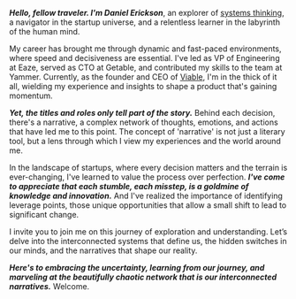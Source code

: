 **_Hello, fellow traveler. I'm Daniel Erickson_**, an explorer of [systems thinking](https://www.amazon.com/gp/product/1603580557/ref=as_li_tl?ie=UTF8&camp=1789&creative=9325&creativeASIN=1603580557&linkCode=as2&tag=techwraith-20&linkId=308b02a7b2eeb400cb215416315eac2e), a navigator in the startup universe, and a relentless learner in the labyrinth of the human mind.

My career has brought me through dynamic and fast-paced environments, where speed and decisiveness are essential. I've led as VP of Engineering at Eaze, served as CTO at Getable, and contributed my skills to the team at Yammer. Currently, as the founder and CEO of [Viable](https://askviable.com), I'm in the thick of it all, wielding my experience and insights to shape a product that's gaining momentum.

**_Yet, the titles and roles only tell part of the story._** Behind each decision, there's a narrative, a complex network of thoughts, emotions, and actions that have led me to this point. The concept of 'narrative' is not just a literary tool, but a lens through which I view my experiences and the world around me.

In the landscape of startups, where every decision matters and the terrain is ever-changing, I've learned to value the process over perfection. **_I've come to appreciate that each stumble, each misstep, is a goldmine of knowledge and innovation._** And I've realized the importance of identifying leverage points, those unique opportunities that allow a small shift to lead to significant change.

I invite you to join me on this journey of exploration and understanding. Let’s delve into the interconnected systems that define us, the hidden switches in our minds, and the narratives that shape our reality. 

**_Here's to embracing the uncertainty, learning from our journey, and marveling at the beautifully chaotic network that is our interconnected narratives._** Welcome.